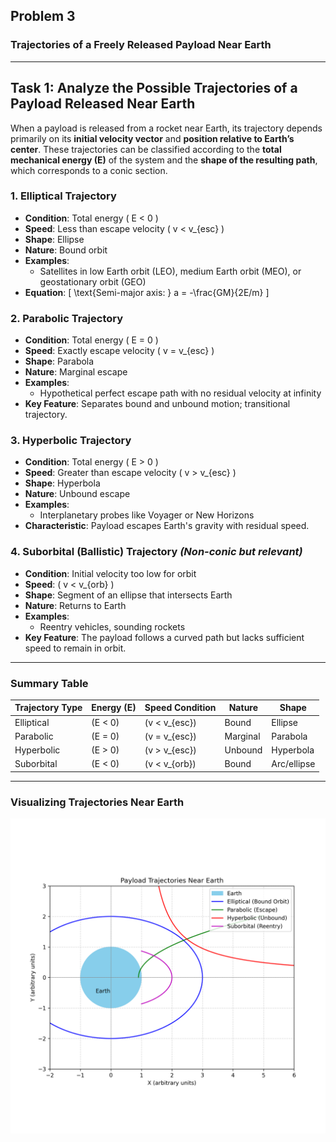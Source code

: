 ## Problem 3

### Trajectories of a Freely Released Payload Near Earth

---

## Task 1: Analyze the Possible Trajectories of a Payload Released Near Earth

When a payload is released from a rocket near Earth, its trajectory depends primarily on its **initial velocity vector** and **position relative to Earth’s center**. These trajectories can be classified according to the **total mechanical energy (E)** of the system and the **shape of the resulting path**, which corresponds to a conic section.

### 1. Elliptical Trajectory
- **Condition**: Total energy \( E < 0 \)
- **Speed**: Less than escape velocity \( v < v_{esc} \)
- **Shape**: Ellipse
- **Nature**: Bound orbit
- **Examples**:
  - Satellites in low Earth orbit (LEO), medium Earth orbit (MEO), or geostationary orbit (GEO)
- **Equation**:
  \[
  \text{Semi-major axis: } a = -\frac{GM}{2E/m}
  \]

### 2. Parabolic Trajectory
- **Condition**: Total energy \( E = 0 \)
- **Speed**: Exactly escape velocity \( v = v_{esc} \)
- **Shape**: Parabola
- **Nature**: Marginal escape
- **Examples**:
  - Hypothetical perfect escape path with no residual velocity at infinity
- **Key Feature**: Separates bound and unbound motion; transitional trajectory.

### 3. Hyperbolic Trajectory
- **Condition**: Total energy \( E > 0 \)
- **Speed**: Greater than escape velocity \( v > v_{esc} \)
- **Shape**: Hyperbola
- **Nature**: Unbound escape
- **Examples**:
  - Interplanetary probes like Voyager or New Horizons
- **Characteristic**: Payload escapes Earth's gravity with residual speed.

### 4. Suborbital (Ballistic) Trajectory *(Non-conic but relevant)*
- **Condition**: Initial velocity too low for orbit
- **Speed**: \( v < v_{orb} \)
- **Shape**: Segment of an ellipse that intersects Earth
- **Nature**: Returns to Earth
- **Examples**:
  - Reentry vehicles, sounding rockets
- **Key Feature**: The payload follows a curved path but lacks sufficient speed to remain in orbit.

---

### Summary Table

| Trajectory Type | Energy \(E\) | Speed Condition         | Nature     | Shape      |
|-----------------|--------------|--------------------------|------------|------------|
| Elliptical      | \(E < 0\)     | \(v < v_{esc}\)           | Bound      | Ellipse    |
| Parabolic       | \(E = 0\)     | \(v = v_{esc}\)           | Marginal   | Parabola   |
| Hyperbolic      | \(E > 0\)     | \(v > v_{esc}\)           | Unbound    | Hyperbola  |
| Suborbital      | \(E < 0\)     | \(v < v_{orb}\)           | Bound      | Arc/ellipse|

---

### Visualizing Trajectories Near Earth

![Payload Trajectories Near Earth](./images/payload_trajectories_near_earth.png)

